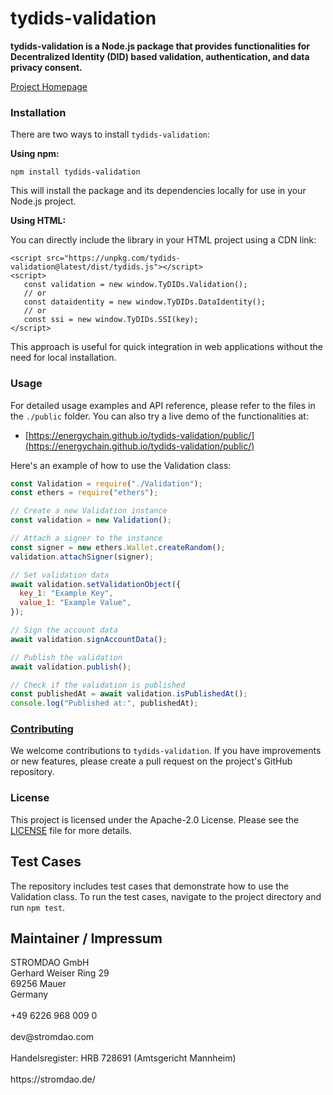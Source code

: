# tydids-validation
**tydids-validation is a Node.js package that provides functionalities for Decentralized Identity (DID) based validation, authentication, and data privacy consent.**

[Project Homepage](https://corrently.io/books/tydids-trust-framework)

### Installation

There are two ways to install `tydids-validation`:

**Using npm:**

```
npm install tydids-validation
```

This will install the package and its dependencies locally for use in your Node.js project.

**Using HTML:**

You can directly include the library in your HTML project using a CDN link:

```
<script src="https://unpkg.com/tydids-validation@latest/dist/tydids.js"></script>
<script>
   const validation = new window.TyDIDs.Validation();
   // or 
   const dataidentity = new window.TyDIDs.DataIdentity();
   // or 
   const ssi = new window.TyDIDs.SSI(key);
</script>
```

This approach is useful for quick integration in web applications without the need for local installation.

### Usage

For detailed usage examples and API reference, please refer to the files in the `./public` folder. You can also try a live demo of the functionalities at:

-   [https://energychain.github.io/tydids-validation/public/](https://energychain.github.io/tydids-validation/public/)


Here's an example of how to use the Validation class:

```javascript
const Validation = require("./Validation");
const ethers = require("ethers");

// Create a new Validation instance
const validation = new Validation();

// Attach a signer to the instance
const signer = new ethers.Wallet.createRandom();
validation.attachSigner(signer);

// Set validation data
await validation.setValidationObject({
  key_1: "Example Key",
  value_1: "Example Value",
});

// Sign the account data
await validation.signAccountData();

// Publish the validation
await validation.publish();

// Check if the validation is published
const publishedAt = await validation.isPublishedAt();
console.log("Published at:", publishedAt);
```

### [Contributing](./CONTRIBUTING.md)

We welcome contributions to `tydids-validation`. If you have improvements or new features, please create a pull request on the project's GitHub repository.

### License

This project is licensed under the Apache-2.0 License. Please see the [LICENSE](LICENSE) file for more details.

## Test Cases

The repository includes test cases that demonstrate how to use the Validation class. To run the test cases, navigate to the project directory and run `npm test`.

## Maintainer / Impressum

<addr>
STROMDAO GmbH  <br/>
Gerhard Weiser Ring 29  <br/>
69256 Mauer  <br/>
Germany  <br/>
  <br/>
+49 6226 968 009 0  <br/>
  <br/>
dev@stromdao.com  <br/>
  <br/>
Handelsregister: HRB 728691 (Amtsgericht Mannheim)<br/>
  <br/>
https://stromdao.de/<br/>
</addr>
